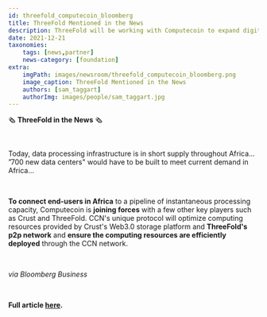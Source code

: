 ```yaml
---
id: threefold_computecoin_bloomberg
title: ThreeFold Mentioned in the News
description: ThreeFold will be working with Computecoin to expand digital infrastructure in Africa, via Bloomberg
date: 2021-12-21
taxonomies:
    tags: [news,partner]
    news-category: [foundation]
extra:
    imgPath: images/newsroom/threefold_computecoin_bloomberg.png
    image_caption: ThreeFold Mentioned in the News
    authors: [sam_taggart]
    authorImg: images/people/sam_taggart.jpg
---
```


🗞 **ThreeFold in the News** 🗞

<br/>

Today, data processing infrastructure is in short supply throughout Africa... ”700 new data centers" would have to be built to meet current demand in Africa… 

<br/>

**To connect end-users in Africa** to a pipeline of instantaneous processing capacity, Computecoin is **joining forces** with a few other key players such as Crust and ThreeFold. CCN's unique protocol will optimize computing resources provided by Crust's Web3.0 storage platform and **ThreeFold's p2p network** and **ensure the computing resources are efficiently deployed** through the CCN network.

<br/>

*via Bloomberg Business*

<br/>

**Full article [here](https://www.bloomberg.com/press-releases/2021-12-21/helping-africa-go-digital-a-metaverse-startup-is-working-with-an-ngo-to-expand-digital-infrastructure-in-africa).**